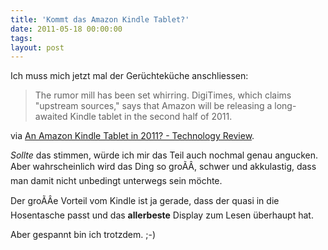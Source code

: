 ```yaml
---
title: 'Kommt das Amazon Kindle Tablet?'
date: 2011-05-18 00:00:00 
tags: 
layout: post
---
```

Ich muss mich jetzt mal der Gerüchteküche anschliessen:

<blockquote>The rumor mill has been set whirring. DigiTimes, which claims "upstream sources," says that Amazon will be releasing a long-awaited Kindle tablet in the second half of 2011.</blockquote>
via <a href="http://www.technologyreview.com/blog/guest/26739/?p1=blogs">An Amazon Kindle Tablet in 2011? - Technology Review</a>.

<em>Sollte</em> das stimmen, würde ich mir das Teil auch nochmal genau angucken. Aber wahrscheinlich wird das Ding so groÃÂ, schwer und akkulastig, dass man damit nicht unbedingt unterwegs sein möchte.

Der groÃÂe Vorteil vom Kindle ist ja gerade, dass der quasi in die Hosentasche passt und das <strong>allerbeste</strong> Display zum Lesen überhaupt hat.

Aber gespannt bin ich trotzdem. ;-)
